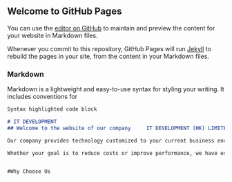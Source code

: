 ## Welcome to GitHub Pages

You can use the [editor on GitHub](https://github.com/webs1te1/website/edit/gh-pages/index.md) to maintain and preview the content for your website in Markdown files.

Whenever you commit to this repository, GitHub Pages will run [Jekyll](https://jekyllrb.com/) to rebuild the pages in your site, from the content in your Markdown files.

### Markdown

Markdown is a lightweight and easy-to-use syntax for styling your writing. It includes conventions for

```markdown
Syntax highlighted code block

# IT DEVELOPMENT
## Welcome to the website of our company     IT DEVELOPMENT (HK) LIMITED!

Our company provides technology customized to your current business environment with vision for the future. We consider your budget, possible information flow and technology requirements to develop finetuned solutions that are flexible and reliable.

Whether your goal is to reduce costs or improve performance, we have expertise to recommend the right solution for your business. We ensure you’re leveraging the full power of the technology to positively impact your bottom line.


#Why Choose Us

